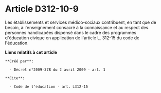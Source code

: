 # Article D312-10-9

Les établissements et services médico-sociaux contribuent, en tant que de besoin, à l'enseignement consacré à la connaissance
et au respect des personnes handicapées dispensé dans le cadre des programmes d'éducation civique en application de l'article
L. 312-15 du code de l'éducation.

**Liens relatifs à cet article**

	**Créé par**:

	  - Décret n°2009-378 du 2 avril 2009 - art. 1

	**Cite**:

	  - Code de l'éducation - art. L312-15
